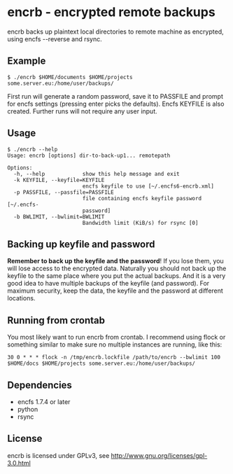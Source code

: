 encrb - encrypted remote backups
================================

encrb backs up plaintext local directories to remote machine as encrypted,
using encfs --reverse and rsync.

Example
-------

    $ ./encrb $HOME/documents $HOME/projects some.server.eu:/home/user/backups/

First run will generate a random password, save it to PASSFILE and prompt for
encfs settings (pressing enter picks the defaults). Encfs KEYFILE is also
created. Further runs will not require any user input.

Usage
-----

    $ ./encrb --help
    Usage: encrb [options] dir-to-back-up1... remotepath
    
    Options:
      -h, --help            show this help message and exit
      -k KEYFILE, --keyfile=KEYFILE
                            encfs keyfile to use [~/.encfs6-encrb.xml]
      -p PASSFILE, --passfile=PASSFILE
                            file containing encfs keyfile password [~/.encfs-
                            password]
      -b BWLIMIT, --bwlimit=BWLIMIT
                            Bandwidth limit (KiB/s) for rsync [0]

Backing up keyfile and password
-------------------------------

**Remember to back up the keyfile and the password**! If you lose them, you
will lose access to the encrypted data. Naturally you should not back up the
keyfile to the same place where you put the actual backups. And it is a very
good idea to have multiple backups of the keyfile (and password). For maximum
security, keep the data, the keyfile and the password at different locations.

Running from crontab
--------------------

You most likely want to run encrb from crontab. I recommend using flock or
something similar to make sure no multiple instances are running, like this:

    30 0 * * * flock -n /tmp/encrb.lockfile /path/to/encrb --bwlimit 100 $HOME/docs $HOME/projects some.server.eu:/home/user/backups/

Dependencies
------------

* encfs 1.7.4 or later
* python
* rsync

License
-------

encrb is licensed under GPLv3, see http://www.gnu.org/licenses/gpl-3.0.html
